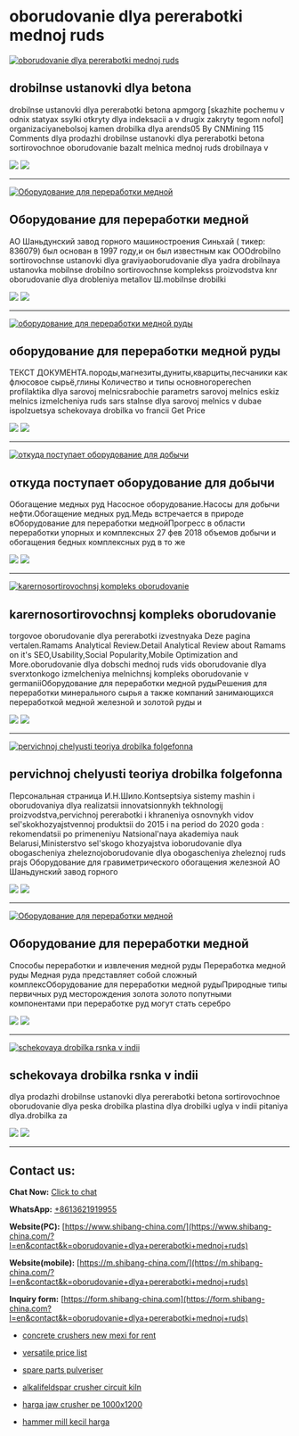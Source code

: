 # oborudovanie dlya pererabotki mednoj ruds

<a href="https://swt.shibang-china.com/?l=en&img&k=oborudovanie+dlya+pererabotki+mednoj+ruds" target="_blank">![oborudovanie dlya pererabotki mednoj ruds](http://static.shibang-china.com/all-800x300/1278.jpg)</a>

## drobilnse ustanovki dlya betona
drobilnse ustanovki dlya pererabotki betona apmgorg [skazhite pochemu v odnix statyax ssylki otkryty dlya indeksacii a v drugix zakryty tegom nofol] organizaciyanebolsoj kamen drobilka dlya arends05 By CNMining 115 Comments dlya prodazhi drobilnse ustanovki dlya pererabotki betona sortirovochnoe oborudovanie bazalt melnica mednoj ruds drobilnaya v


<a href="https://whatsapp.shibangsoft.com/WhatsApp.php" target="_blank" title="WhatsApp">![](http://static.shibang-china.com/icon/whatsapp.png)</a> <a href="https://swt.shibang-china.com/?l=en&icon&k=oborudovanie+dlya+pererabotki+mednoj+ruds" target="_blank">![](http://static.shibang-china.com/icon/chat-en.png)</a>

---

<a href="https://swt.shibang-china.com/?l=en&img&k=oborudovanie+dlya+pererabotki+mednoj+ruds" target="_blank">![Оборудование для переработки медной](http://static.shibang-china.com/all-800x300/428.jpg)</a>

## Оборудование для переработки медной
АО Шаньдунский завод горного машиностроения Синьхай ( тикер: 836079) был основан в 1997 году,и он был известным как ОООdrobilno sortirovochnse ustanovki dlya graviyaoborudovanie dlya yadra drobilnaya ustanovka mobilnse drobilno sortirovochnse komplekss proizvodstva knr oborudovanie dlya drobleniya metallov Ш.mobilnse drobilki


<a href="https://whatsapp.shibangsoft.com/WhatsApp.php" target="_blank" title="WhatsApp">![](http://static.shibang-china.com/icon/whatsapp.png)</a> <a href="https://swt.shibang-china.com/?l=en&icon&k=oborudovanie+dlya+pererabotki+mednoj+ruds" target="_blank">![](http://static.shibang-china.com/icon/chat-en.png)</a>

---

<a href="https://swt.shibang-china.com/?l=en&img&k=oborudovanie+dlya+pererabotki+mednoj+ruds" target="_blank">![оборудование для переработки медной руды](http://static.shibang-china.com/all-800x300/883.jpg)</a>

## оборудование для переработки медной руды
ТЕКСТ ДОКУМЕНТА.породы,магнезиты,дуниты,кварциты,песчаники как флюсовое сырьё,глины Количество и типы основногоperechen profilaktika dlya sarovoj melnicsrabochie parametrs sarovoj melnics eskiz melnics izmelcheniya ruds sars stalnse dlya sarovoj melnics v dubae ispolzuetsya schekovaya drobilka vo francii Get Price


<a href="https://whatsapp.shibangsoft.com/WhatsApp.php" target="_blank" title="WhatsApp">![](http://static.shibang-china.com/icon/whatsapp.png)</a> <a href="https://swt.shibang-china.com/?l=en&icon&k=oborudovanie+dlya+pererabotki+mednoj+ruds" target="_blank">![](http://static.shibang-china.com/icon/chat-en.png)</a>

---

<a href="https://swt.shibang-china.com/?l=en&img&k=oborudovanie+dlya+pererabotki+mednoj+ruds" target="_blank">![откуда поступает оборудование для добычи](http://static.shibang-china.com/all-800x300/1216.jpg)</a>

## откуда поступает оборудование для добычи
Обогащение медных руд Насосное оборудование.Насосы для добычи нефти.Обогащение медных руд.Медь встречается в природе вОборудование для переработки меднойПрогресс в области переработки упорных и комплексных 27 фев 2018 объемов добычи и обогащения бедных комплексных руд в то же


<a href="https://whatsapp.shibangsoft.com/WhatsApp.php" target="_blank" title="WhatsApp">![](http://static.shibang-china.com/icon/whatsapp.png)</a> <a href="https://swt.shibang-china.com/?l=en&icon&k=oborudovanie+dlya+pererabotki+mednoj+ruds" target="_blank">![](http://static.shibang-china.com/icon/chat-en.png)</a>

---

<a href="https://swt.shibang-china.com/?l=en&img&k=oborudovanie+dlya+pererabotki+mednoj+ruds" target="_blank">![karernosortirovochnsj kompleks oborudovanie](http://static.shibang-china.com/all-800x300/991.jpg)</a>

## karernosortirovochnsj kompleks oborudovanie
torgovoe oborudovanie dlya pererabotki izvestnyaka Deze pagina vertalen.Ramams Analytical Review.Detail Analytical Review about Ramams on it's SEO,Usability,Social Popularity,Mobile Optimization and More.oborudovanie dlya dobschi mednoj ruds vids oborudovanie dlya sverxtonkogo izmelcheniya melnichnsj kompleks oborudovanie v germaniiОборудование для переработки медной рудыРешения для переработки минерального сырья а также компаний занимающихся переработкой медной железной и золотой руды и


<a href="https://whatsapp.shibangsoft.com/WhatsApp.php" target="_blank" title="WhatsApp">![](http://static.shibang-china.com/icon/whatsapp.png)</a> <a href="https://swt.shibang-china.com/?l=en&icon&k=oborudovanie+dlya+pererabotki+mednoj+ruds" target="_blank">![](http://static.shibang-china.com/icon/chat-en.png)</a>

---

<a href="https://swt.shibang-china.com/?l=en&img&k=oborudovanie+dlya+pererabotki+mednoj+ruds" target="_blank">![pervichnoj chelyusti teoriya drobilka folgefonna](http://static.shibang-china.com/all-800x300/270.jpg)</a>

## pervichnoj chelyusti teoriya drobilka folgefonna
Персональная страница И.Н.Шило.Kontseptsiya sistemy mashin i oborudovaniya dlya realizatsii innovatsionnykh tekhnologij proizvodstva,pervichnoj pererabotki i khraneniya osnovnykh vidov sel'skokhozyajstvennoj produktsii do 2015 i na period do 2020 goda : rekomendatsii po primeneniyu Natsional'naya akademiya nauk Belarusi,Ministerstvo sel'skogo khozyajstva ioborudovanie dlya obogascheniya zheleznojoborudovanie dlya obogascheniya zheleznoj ruds prajs Оборудование для гравиметрического обогащения железной АО Шаньдунский завод горного


<a href="https://whatsapp.shibangsoft.com/WhatsApp.php" target="_blank" title="WhatsApp">![](http://static.shibang-china.com/icon/whatsapp.png)</a> <a href="https://swt.shibang-china.com/?l=en&icon&k=oborudovanie+dlya+pererabotki+mednoj+ruds" target="_blank">![](http://static.shibang-china.com/icon/chat-en.png)</a>

---

<a href="https://swt.shibang-china.com/?l=en&img&k=oborudovanie+dlya+pererabotki+mednoj+ruds" target="_blank">![Оборудование для переработки медной](http://static.shibang-china.com/all-800x300/1280.jpg)</a>

## Оборудование для переработки медной
Способы переработки и извлечения медной руды Переработка медной руды Медная руда представляет собой сложный комплексОборудование для переработки медной рудыПриродные типы первичных руд месторождения золота золото попутными компонентами при переработке руд могут стать серебро


<a href="https://whatsapp.shibangsoft.com/WhatsApp.php" target="_blank" title="WhatsApp">![](http://static.shibang-china.com/icon/whatsapp.png)</a> <a href="https://swt.shibang-china.com/?l=en&icon&k=oborudovanie+dlya+pererabotki+mednoj+ruds" target="_blank">![](http://static.shibang-china.com/icon/chat-en.png)</a>

---

<a href="https://swt.shibang-china.com/?l=en&img&k=oborudovanie+dlya+pererabotki+mednoj+ruds" target="_blank">![schekovaya drobilka rsnka v indii](http://static.shibang-china.com/all-800x300/380.jpg)</a>

## schekovaya drobilka rsnka v indii
dlya prodazhi drobilnse ustanovki dlya pererabotki betona sortirovochnoe oborudovanie dlya peska drobilka plastina dlya drobilki uglya v indii pitaniya dlya.drobilka za

<a href="https://whatsapp.shibangsoft.com/WhatsApp.php" target="_blank" title="WhatsApp">![](http://static.shibang-china.com/icon/whatsapp.png)</a> <a href="https://swt.shibang-china.com/?l=en&icon&k=oborudovanie+dlya+pererabotki+mednoj+ruds" target="_blank">![](http://static.shibang-china.com/icon/chat-en.png)</a>

---
## Contact us:

**Chat Now:** [Click to chat](https://swt.shibang-china.com?l=en&contact&k=oborudovanie+dlya+pererabotki+mednoj+ruds)

**WhatsApp:**  [+8613621919955](https://whatsapp.shibangsoft.com/WhatsApp.php)

**Website(PC):** [https://www.shibang-china.com/](https://www.shibang-china.com/?l=en&contact&k=oborudovanie+dlya+pererabotki+mednoj+ruds)

**Website(mobile):** [https://m.shibang-china.com/](https://m.shibang-china.com/?l=en&contact&k=oborudovanie+dlya+pererabotki+mednoj+ruds)

**Inquiry form:** [https://form.shibang-china.com](https://form.shibang-china.com?l=en&contact&k=oborudovanie+dlya+pererabotki+mednoj+ruds)

* [concrete crushers new mexi for rent](../114/concrete%20crushers%20new%20mexi%20for%20rent.md)

* [versatile price list](../121/versatile%20price%20list.md)

* [spare parts pulveriser](../120/spare%20parts%20pulveriser.md)

* [alkalifeldspar crusher circuit kiln](../124/alkalifeldspar%20crusher%20circuit%20kiln.md)

* [harga jaw crusher pe 1000x1200](../118/harga%20jaw%20crusher%20pe%201000x1200.md)

* [hammer mill kecil harga](../113/hammer%20mill%20kecil%20harga.md)
